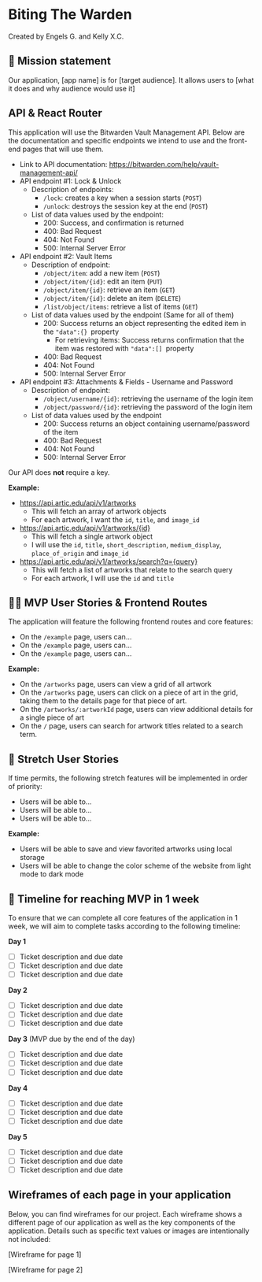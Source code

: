 # Biting The Warden

Created by Engels G. and Kelly X.C.

## 🚀 Mission statement

Our application, [app name] is for [target audience]. It allows users to [what it does and why audience would use it]

## API & React Router

This application will use the Bitwarden Vault Management API. Below are the documentation and specific endpoints we intend to use and the front-end pages that will use them.

- Link to API documentation: https://bitwarden.com/help/vault-management-api/
- API endpoint #1: Lock & Unlock 
  - Description of endpoints: 
    - `/lock`: creates a key when a session starts (`POST`)
    - `/unlock`: destroys the session key at the end (`POST`)
  - List of data values used by the endpoint: 
    - 200: Success, and confirmation is returned 
    - 400: Bad Request 
    - 404: Not Found 
    - 500: Internal Server Error
- API endpoint #2: Vault Items  
  - Description of endpoint: 
    - `/object/item`: add a new item (`POST`)
    - `/object/item/{id}`: edit an item (`PUT`)
    - `/object/item/{id}`: retrieve an item (`GET`)
    - `/object/item/{id}`: delete an item (`DELETE`)
    - `/list/object/items`: retrieve a list of items (`GET`)
  - List of data values used by the endpoint
    (Same for all of them) 
    - 200: Success returns an object representing the edited item in the `"data":{} `property 
      - For retrieving items: Success returns confirmation that the item was restored with `"data":[] `property 
    - 400: Bad Request 
    - 404: Not Found 
    - 500: Internal Server Error
- API endpoint #3: Attachments & Fields - Username and Password
  - Description of endpoint: 
    - `/object/username/{id}`: retrieving the username of the login item
    - `/object/password/{id}`: retrieving the password of the login item
  - List of data values used by the endpoint
    - 200: Success returns an object containing username/password of the item 
    - 400: Bad Request 
    - 404: Not Found 
    - 500: Internal Server Error
 
Our API does **not** require a key.

**Example:**
- https://api.artic.edu/api/v1/artworks
  - This will fetch an array of artwork objects
  - For each artwork, I want the `id`, `title`, and `image_id`
- https://api.artic.edu/api/v1/artworks/{id}
  - This will fetch a single artwork object
  - I will use the `id`, `title`, `short_description`, `medium_display`, `place_of_origin` and `image_id`
- https://api.artic.edu/api/v1/artworks/search?q={query}
  - This will fetch a list of artworks that relate to the search query
  - For each artwork, I will use the `id` and `title`

## 👩‍💻 MVP User Stories & Frontend Routes

The application will feature the following frontend routes and core features:

* On the `/example` page, users can...
* On the `/example` page, users can...
* On the `/example` page, users can...

**Example:**
- On the `/artworks` page, users can view a grid of all artwork
- On the `/artworks` page, users can click on a piece of art in the grid, taking them to the details page for that piece of art.
- On the `/artworks/:artworkId` page, users can view additional details for a single piece of art
- On the `/` page, users can search for artwork titles related to a search term.

## 🤔 Stretch User Stories

If time permits, the following stretch features will be implemented in order of priority:

* Users will be able to...
* Users will be able to...
* Users will be able to...

**Example:**
* Users will be able to save and view favorited artworks using local storage
* Users will be able to change the color scheme of the website from light mode to dark mode

## 📆 Timeline for reaching MVP in 1 week

To ensure that we can complete all core features of the application in 1 week, we will aim to complete tasks according to the following timeline:

**Day 1**
- [ ] Ticket description and due date
- [ ] Ticket description and due date
- [ ] Ticket description and due date

**Day 2**
- [ ] Ticket description and due date
- [ ] Ticket description and due date
- [ ] Ticket description and due date

**Day 3** (MVP due by the end of the day)
- [ ] Ticket description and due date
- [ ] Ticket description and due date
- [ ] Ticket description and due date

**Day 4**
- [ ] Ticket description and due date
- [ ] Ticket description and due date
- [ ] Ticket description and due date

**Day 5**
- [ ] Ticket description and due date
- [ ] Ticket description and due date
- [ ] Ticket description and due date

## Wireframes of each page in your application

Below, you can find wireframes for our project. Each wireframe shows a different page of our application as well as the key components of the application. Details such as specific text values or images are intentionally not included:

[Wireframe for page 1]

[Wireframe for page 2]
